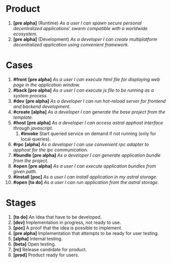 # Product

1. **[pre alpha]** (Runtime) *As a user I can spawn secure personal decentralized applications' swarm compatible with a worldwide ecosystem.*
2. **[pre alpha]** (Development) *As a developer I can create multiplatform decentralized application using convenient framework.*

# Cases 

1. **#front** **[pre alpha]** *As a user I can execute html file for displaying web page in the application window.*
2. **#back** **[pre alpha]** *As a user I can execute js file to be running as a system process.*
3. **#dev** **[pre alpha]** *As a developer I can run hot-reload server for frontend and backend development.*
4. **#create** **[alpha]** *As a developer I can generate the base project from the template.*
5. **#host** **[pre alpha]** *As a developer I can access astral apphost interface through javascript.*
   1. **#invoke** Start queried service on demand if not running (only for local queries).   
6. **#rpc** **[alpha]** *As a developer I can use convenient rpc adapter to apphost for the ipc communication.*
7. **#bundle** **[pre alpha]** *As a developer I can generate application bundle from the project.*
8. **#open** **[pre alpha]** *As a user I can execute application bundles from given path.*
9. **#install** **[poc]** *As a user I can install application in my astral storage.*
10. **#open** **[to do]** *As a user I can run application from the astral storage.*

# Stages

1. **[to do]** An idea that have to be developed.
2. **[dev]** Implementation in progress, not ready to use.
3. **[poc]** A proof that the idea is possible to implement.
4. **[pre alpha]** Implementation that attempts to be ready for user testing.
5. **[alpha]** Internal testing.
6. **[beta]** Open testing.
7. **[rc]** Release candidate for product.
8. **[prod]** Product ready for users.
